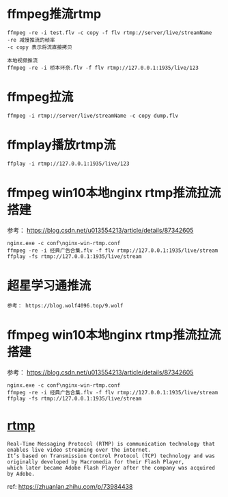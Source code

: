 # ffmpeg推流rtmp
```
ffmpeg -re -i test.flv -c copy -f flv rtmp://server/live/streamName
-re 减慢推流的帧率
-c copy 表示将流直接拷贝

本地视频推流
ffmpeg -re -i 桥本环奈.flv -f flv rtmp://127.0.0.1:1935/live/123

```
# ffmpeg拉流
```
ffmpeg -i rtmp://server/live/streamName -c copy dump.flv
```

# ffmplay播放rtmp流
```
ffplay -i rtmp://127.0.0.1:1935/live/123
```

# ffmpeg win10本地nginx rtmp推流拉流搭建
参考： https://blog.csdn.net/u013554213/article/details/87342605
```
nginx.exe -c conf\nginx-win-rtmp.conf
ffmpeg -re -i 经典广告合集.flv -f flv rtmp://127.0.0.1:1935/live/stream
ffplay -fs rtmp://127.0.0.1:1935/live/stream
```

# 超星学习通推流
```
参考： https://blog.wolf4096.top/9.wolf
```

# ffmpeg win10本地nginx rtmp推流拉流搭建
参考： https://blog.csdn.net/u013554213/article/details/87342605
```
nginx.exe -c conf\nginx-win-rtmp.conf
ffmpeg -re -i 经典广告合集.flv -f flv rtmp://127.0.0.1:1935/live/stream
ffplay -fs rtmp://127.0.0.1:1935/live/stream
```

# [rtmp](https://en.wikipedia.org/wiki/Real-Time_Messaging_Protocol)
```
Real-Time Messaging Protocol (RTMP) is communication technology that enables live video streaming over the internet. 
It’s based on Transmission Control Protocol (TCP) technology and was originally developed by Macromedia for their Flash Player, 
which later became Adobe Flash Player after the company was acquired by Adobe.
```
ref: https://zhuanlan.zhihu.com/p/73984438
